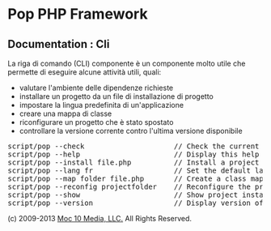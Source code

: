 Pop PHP Framework
=================

Documentation : Cli
-------------------

La riga di comando (CLI) componente è un componente molto utile che permette di eseguire alcune attività utili, quali:

* valutare l'ambiente delle dipendenze richieste
* installare un progetto da un file di installazione di progetto
* impostare la lingua predefinita di un'applicazione
* creare una mappa di classe
* riconfigurare un progetto che è stato spostato
* controllare la versione corrente contro l'ultima versione disponibile

<pre>
script/pop --check                     // Check the current configuration for required dependencies
script/pop --help                      // Display this help
script/pop --install file.php          // Install a project based on the install file specified
script/pop --lang fr                   // Set the default language for the project
script/pop --map folder file.php       // Create a class map file from the source folder and save to the output file
script/pop --reconfig projectfolder    // Reconfigure the project based on the new location of the project
script/pop --show                      // Show project install instructions
script/pop --version                   // Display version of Pop PHP Framework and latest available
</pre>

(c) 2009-2013 [Moc 10 Media, LLC.](http://www.moc10media.com) All Rights Reserved.
